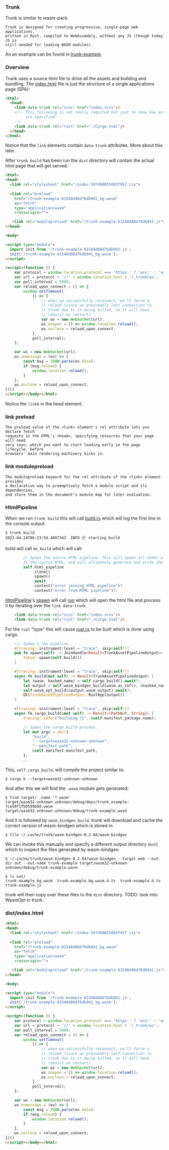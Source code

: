 ### Trunk
Trunk is similar to wasm-pack.
```
Trunk is designed for creating progressive, single-page web applications,
written in Rust, compiled to WebAssembly, without any JS (though today JS is
still needed for loading WASM modules). 
```

An an example can be found in [trunk-example](../trunk-example).

### Overview
Trunk uses a source html file to drive all the assets and building and bundling.
The [index.html](../trunk-example/index.html) file is just the structure of a
single applications page (SPA):
```html
<html>
  <head>
    <link data-trunk rel="scss" href="index.scss"/>
    <!-- This following is not really required but just to show how assets 
	     are specified:
    -->
    <link data-trunk rel="rust" href="./Cargo.toml"/>
  </head>
</html>
```
Notice that the `link` elements contain `data-trunk` attributes. More about this
later.

After `trunk build` has been run the `dist` directory will contain the actual
html page that will get served:
```html
<html>
<head>
  <link rel="stylesheet" href="/index-597d90855083f957.css">
  
  <link rel="preload"
    href="/trunk-example-61548d88d76db941_bg.wasm"
    as="fetch"
    type="application/wasm"
    crossorigin="">

   <link rel="modulepreload" href="/trunk-example-61548d88d76db941.js">
</head>

<body>

<script type="module">
  import init from '/trunk-example-61548d88d76db941.js';
  init('/trunk-example-61548d88d76db941_bg.wasm');
</script>

<script>(function () {
    var protocol = window.location.protocol === 'https:' ? 'wss:' : 'ws:';
    var url = protocol + '//' + window.location.host + '/_trunk/ws';
    var poll_interval = 5000;
    var reload_upon_connect = () => {
        window.setTimeout(
            () => {
                // when we successfully reconnect, we'll force a
                // reload (since we presumably lost connection to
                // trunk due to it being killed, so it will have
                // rebuilt on restart)
                var ws = new WebSocket(url);
                ws.onopen = () => window.location.reload();
                ws.onclose = reload_upon_connect;
            },
            poll_interval);
    };

    var ws = new WebSocket(url);
    ws.onmessage = (ev) => {
        const msg = JSON.parse(ev.data);
        if (msg.reload) {
            window.location.reload();
        }
    };
    ws.onclose = reload_upon_connect;
})()
</script></body></html>
```
Notice the `link`s in the head element.

### link preload
```
The preload value of the <link> element's rel attribute lets you declare fetch
requests in the HTML's <head>, specifying resources that your page will need
very soon, which you want to start loading early in the page lifecycle, before
browsers' main rendering machinery kicks in.
```

### link modulepreload
```
The modulepreload keyword for the rel attribute of the <link> element provides
a declarative way to preemptively fetch a module script and its dependencies,
and store them in the document's module map for later evaluation.
```

### HtmlPipeline
When we run `trunk build` this will call [build.rs] which will log the first
line in the console output:
```console
$ trunk build
2023-04-24T06:23:54.480734Z  INFO 📦 starting build
```
build will call `do_build` which will call:
```rust
        // Spawn the source HTML pipeline. This will spawn all other pipelines derived from
        // the source HTML, and will ultimately generate and write the final HTML.
        self.html_pipeline
            .clone()
            .spawn()
            .await
            .context("error joining HTML pipeline")?
            .context("error from HTML pipeline")?;
```
[HtmlPipeline]'s [spawn] will call [run] which will open the html file and
process it by iterating over the `link data-trunk`. 
```html
    <link data-trunk rel="scss" href="index.scss"/>
    <link data-trunk rel="rust" href="./Cargo.toml"/>
```

For the `rust` "type" this will cause [rust.rs] to be built which is done using
cargo.
```rust
    /// Spawn a new pipeline.
    #[tracing::instrument(level = "trace", skip(self))]
    pub fn spawn(self) -> JoinHandle<Result<TrunkAssetPipelineOutput>> {
        tokio::spawn(self.build())
    }

    #[tracing::instrument(level = "trace", skip(self))]
    async fn build(mut self) -> Result<TrunkAssetPipelineOutput> {
        let (wasm, hashed_name) = self.cargo_build().await?;
        let output = self.wasm_bindgen_build(wasm.as_ref(), &hashed_name).await?;
        self.wasm_opt_build(&output.wasm_output).await?;
        Ok(TrunkAssetPipelineOutput::RustApp(output))
    }

    #[tracing::instrument(level = "trace", skip(self))]
    async fn cargo_build(&mut self) -> Result<(PathBuf, String)> {
        tracing::info!("building {}", &self.manifest.package.name);

        // Spawn the cargo build process.
        let mut args = vec![
            "build",
            "--target=wasm32-unknown-unknown",
            "--manifest-path",
            &self.manifest.manifest_path,
        ];
       ...
```
This, `self.cargo_build`, will compile the project simliar to:
```console
$ cargo b --target=wasm32-unknown-unknown
```
And after this we will find the `.wasm` module gets generated:
```console
$ find target/ -name '*.wasm'
target/wasm32-unknown-unknown/debug/deps/trunk_example-7ce50f1fb0599b0d.wasm
target/wasm32-unknown-unknown/debug/trunk-example.wasm
```
And it is followed by `wasm_bindgen_build`. trunk will download and cache the
correct version of wasm-bindgen which is stored in:
```console
$ file ~/.cache/trunk/wasm-bindgen-0.2.84/wasm-bindgen 
```
We can invoke this manually and specify a different output directory (`out`)
which to inspect the files generated by wasm-bindgen:

```console
$ ~/.cache/trunk/wasm-bindgen-0.2.84/wasm-bindgen --target web --out-dir out --out-name trunk-example target/wasm32-unknown-unknown/debug/trunk-example.wasm
```

```console
$ ls out/
trunk-example_bg.wasm  trunk-example_bg.wasm.d.ts  trunk-example.d.ts  trunk-example.js
```
trunk will then copy over these files to the `dist` directory.
TODO: look into WasmOpt in trunk.

### dist/index.html
```html
<html>
<head>
  <link rel="stylesheet" href="/index-597d90855083f957.css">
  
  <link rel="preload"
    href="/trunk-example-61548d88d76db941_bg.wasm"
    as="fetch"
    type="application/wasm"
    crossorigin="">

   <link rel="modulepreload" href="/trunk-example-61548d88d76db941.js">
</head>

<body>

<script type="module">
  import init from '/trunk-example-61548d88d76db941.js';
  init('/trunk-example-61548d88d76db941_bg.wasm');
</script>

<script>(function () {
    var protocol = window.location.protocol === 'https:' ? 'wss:' : 'ws:';
    var url = protocol + '//' + window.location.host + '/_trunk/ws';
    var poll_interval = 5000;
    var reload_upon_connect = () => {
        window.setTimeout(
            () => {
                // when we successfully reconnect, we'll force a
                // reload (since we presumably lost connection to
                // trunk due to it being killed, so it will have
                // rebuilt on restart)
                var ws = new WebSocket(url);
                ws.onopen = () => window.location.reload();
                ws.onclose = reload_upon_connect;
            },
            poll_interval);
    };

    var ws = new WebSocket(url);
    ws.onmessage = (ev) => {
        const msg = JSON.parse(ev.data);
        if (msg.reload) {
            window.location.reload();
        }
    };
    ws.onclose = reload_upon_connect;
})()
</script></body></html>
```

[HtmlPipeline]: https://github.com/thedodd/trunk/blob/master/src/pipelines/html.rs
[spawn]: https://github.com/thedodd/trunk/blob/cb691cc625a8a51e93a0c52a822be1bb4f41f827/src/pipelines/html.rs#L68
[run]: https://github.com/thedodd/trunk/blob/cb691cc625a8a51e93a0c52a822be1bb4f41f827/src/pipelines/html.rs#L73
[build.rs]: https://github.com/thedodd/trunk/blob/cb691cc625a8a51e93a0c52a822be1bb4f41f827/src/build.rs#L44
[rust.rs]: https://github.com/thedodd/trunk/blob/cb691cc625a8a51e93a0c52a822be1bb4f41f827/src/pipelines/rust.rs
